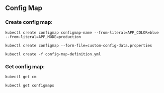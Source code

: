 ## Config Map
### Create config map:
```shell
kubectl create configmap configmap-name --from-literal=APP_COLOR=blue --from-literal=APP_MODE=production
```
```shell
kubectl create configmap --form-file=custom-config-data.properties
```
```shell
kubectl create -f config-map-definition.yml
```
### Get config map:
```shell
kubectl get cm
```
```shell
kubectl get configmaps
```

